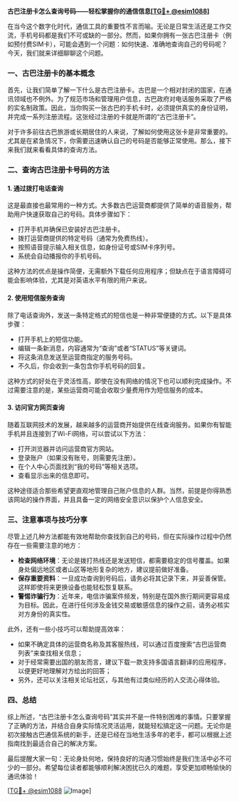 **古巴注册卡怎么查询号码——轻松掌握你的通信信息[[TG💪+ @esim1088](https://t.me/s/esim1088)]**

在当今这个数字化时代，通信工具的重要性不言而喻。无论是日常生活还是工作交流，手机号码都是我们不可或缺的一部分。然而，如果你拥有一张古巴注册卡（例如预付费SIM卡），可能会遇到一个问题：如何快速、准确地查询自己的号码呢？今天，我们就来详细聊聊这个问题。

### 一、古巴注册卡的基本概念

首先，让我们简单了解一下什么是古巴注册卡。古巴是一个相对封闭的国家，在通讯领域也不例外。为了规范市场和管理用户信息，古巴政府对电话服务采取了严格的实名制政策。因此，当你购买一张古巴的手机卡时，必须提供真实的身份证明，并完成一系列注册流程。这张经过注册的卡就是所谓的“古巴注册卡”。

对于许多前往古巴旅游或长期居住的人来说，了解如何使用这张卡是非常重要的。尤其是在紧急情况下，你需要迅速确认自己的号码是否能够正常使用。那么，接下来我们就来看看具体的查询方法。

### 二、查询古巴注册卡号码的方法

#### 1. 通过拨打电话查询

这是最直接也最常用的一种方式。大多数古巴运营商都提供了简单的语音服务，帮助用户快速获取自己的号码。具体步骤如下：

- 打开手机并确保已安装好古巴注册卡。
- 拨打运营商提供的特定号码（通常为免费热线）。
- 按照语音提示输入相关信息，如身份证号或SIM卡序列号。
- 系统会自动播报你的手机号码。

这种方法的优点是操作简便，无需额外下载任何应用程序；但缺点在于语言障碍可能会影响体验，尤其是对英语水平有限的用户来说。

#### 2. 使用短信服务查询

除了电话查询外，发送一条特定格式的短信也是一种非常便捷的方式。以下是具体步骤：

- 打开手机上的短信功能。
- 编辑一条新消息，内容通常为“查询”或者“STATUS”等关键词。
- 将这条消息发送至运营商指定的服务号码。
- 不久后，你会收到一条包含你手机号码的回复。

这种方式的好处在于灵活性高，即使在没有网络的情况下也可以顺利完成操作。不过需要注意的是，某些运营商可能会收取少量费用作为短信服务的成本。

#### 3. 访问官方网页查询

随着互联网技术的发展，越来越多的运营商开始提供在线查询服务。如果你有智能手机并且连接到了Wi-Fi网络，可以尝试以下方法：

- 打开浏览器并访问运营商官方网站。
- 登录账户（如果没有账号，则需要先注册）。
- 在个人中心页面找到“我的号码”等相关选项。
- 查看显示出来的信息即可。

这种途径适合那些希望更直观地管理自己账户信息的人群。当然，前提是你得熟悉该网站的操作界面，并且具备一定的网络安全意识以保护个人信息安全。

### 三、注意事项与技巧分享

尽管上述几种方法都能有效地帮助你查找到自己的号码，但在实际操作过程中仍然存在一些需要注意的地方：

- **检查网络环境**：无论是拨打热线还是发送短信，都需要稳定的信号覆盖。如果身处偏远地区或者山区等地形复杂的地方，建议提前做好准备。
- **保存重要资料**：一旦成功查询到号码后，请务必将其记录下来，并妥善保管。这样即使将来更换设备也能轻松恢复联系。
- **警惕诈骗行为**：近年来，电信诈骗案件频发，特别是在国外旅行期间更容易成为目标。因此，在进行任何涉及金钱交易或敏感信息的操作之前，请务必核实对方身份的真实性。

此外，还有一些小技巧可以帮助提高效率：

- 如果不确定具体的运营商名称及其客服热线，可以通过百度搜索“古巴运营商列表”来查找相关信息；
- 对于经常需要出国的朋友而言，建议下载一款支持多国语言翻译的应用程序，以便更好地理解对方给出的回答；
- 另外，还可以关注相关论坛社区，与其他有过类似经历的人交流心得体验。

### 四、总结

综上所述，“古巴注册卡怎么查询号码”其实并不是一件特别困难的事情。只要掌握了正确的方法，并结合自身实际情况灵活运用，就能轻松搞定这一问题。无论你是初次接触古巴通信系统的新手，还是已经在当地生活多年的老手，都可以根据上述指南找到最适合自己的解决方案。

最后提醒大家一句：无论身处何地，保持良好的沟通习惯始终是我们生活中必不可少的一部分。希望每位读者都能够顺利解决困扰已久的难题，享受更加顺畅愉快的通讯体验！

[[TG💪+ @esim1088](https://t.me/s/esim1088) ![Image](https://i.postimg.cc/4NQfJmqS/Snipaste-2025-05-13-00-14-12.png)]
